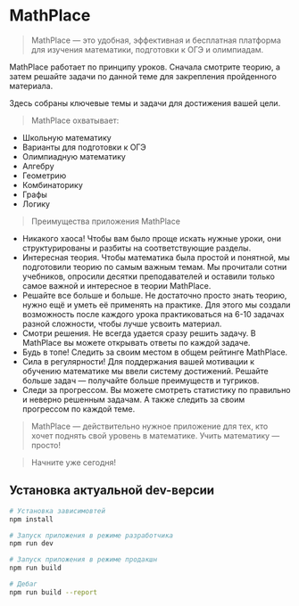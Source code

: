 # MathPlace

> MathPlace — это удобная, эффективная и бесплатная платформа для изучения математики, подготовки к ОГЭ и олимпиадам.

MathPlace работает по принципу уроков. Сначала смотрите теорию, а затем решайте задачи по данной теме для закрепления пройденного материала.

Здесь собраны ключевые темы и задачи для достижения вашей цели.

> MathPlace охватывает:
- Школьную математику
- Варианты для подготовки к ОГЭ
- Олимпиадную математику
- Алгебру
- Геометрию
- Комбинаторику
- Графы
- Логику

> Преимущества приложения MathPlace

 * Никакого хаоса! Чтобы вам было проще искать нужные уроки, они структурированы и разбиты на соответствующие разделы. 
 * Интересная теория. Чтобы математика была простой и понятной, мы подготовили теорию по самым важным темам. Мы прочитали сотни учебников, опросили десятки преподавателей и оставили только самое важной и интересное в теории MathPlace.
 * Решайте все больше и больше. Не достаточно просто знать теорию, нужно ещё и уметь её применять на практике. Для этого мы создали возможность после каждого урока практиковаться на 6-10 задачах разной сложности, чтобы лучше усвоить материал.
 * Смотри решения. Не всегда удается сразу решить задачу. В MathPlace вы можете открывать ответы по каждой задаче.
 * Будь в топе! Следить за своим местом в общем рейтинге MathPlace.
 * Сила в регулярности! Для поддержания вашей мотивации к обучению математике мы ввели систему достижений. Решайте больше задач — получайте больше преимуществ и тугриков.
 * Следи за прогрессом. Вы можете смотреть статистику по правильно и неверно решенным задачам. А также следить за своим прогрессом по каждой теме.


 > MathPlace — действительно нужное приложение для тех, кто хочет поднять свой уровень в математике. Учить математику — просто!

 > Начните уже сегодня!

## Установка актуальной dev-версии

``` bash
# Установка зависимовтей
npm install

# Запуск приложения в режиме разработчика
npm run dev

# Запуск приложения в режиме продакшн
npm run build

# Дебаг
npm run build --report
```
